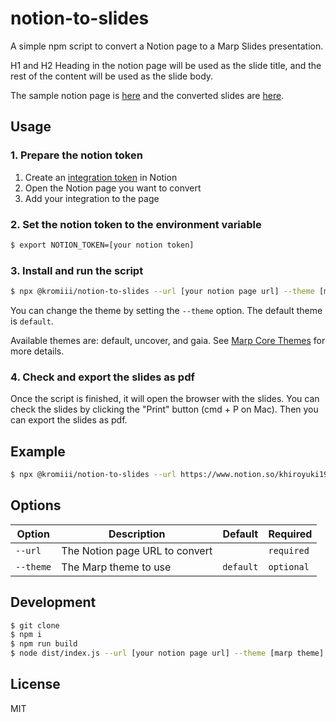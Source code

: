 # notion-to-slides

A simple npm script to convert a Notion page to a Marp Slides presentation.

H1 and H2 Heading in the notion page will be used as the slide title, and the rest of the content will be used as the slide body.

The sample notion page is [here](https://khiroyuki1993.notion.site/CTOA-LT-4-c2769d7bc90a4f428adae7a2192d258a?pvs=4) and the converted slides are [here](https://www.docswell.com/s/kromiii/ZP9JW2-2023-10-24-213756).

## Usage

### 1. Prepare the notion token

1. Create an [integration token](https://www.notion.so/my-integrations) in Notion
1. Open the Notion page you want to convert
1. Add your integration to the page

### 2. Set the notion token to the environment variable

```bash
$ export NOTION_TOKEN=[your notion token]
```

### 3. Install and run the script

```bash
$ npx @kromiii/notion-to-slides --url [your notion page url] --theme [marp theme]
```

You can change the theme by setting the `--theme` option. The default theme is `default`.

Available themes are: default, uncover, and gaia. See [Marp Core Themes](https://github.com/marp-team/marp-core/tree/main/themes) for more details.

### 4. Check and export the slides as pdf

Once the script is finished, it will open the browser with the slides. You can check the slides by clicking the "Print" button (cmd + P on Mac). Then you can export the slides as pdf.

## Example

```bash
$ npx @kromiii/notion-to-slides --url https://www.notion.so/khiroyuki1993/CTOA-LT-4-c2769d7bc90a4f428adae7a2192d258a --theme uncover
```

## Options

| Option | Description | Default | Required |
| --- | --- | --- | --- |
| `--url` | The Notion page URL to convert | | `required` |
| `--theme` | The Marp theme to use | `default` | `optional` |

## Development

```bash
$ git clone
$ npm i
$ npm run build
$ node dist/index.js --url [your notion page url] --theme [marp theme]
```

## License

MIT
